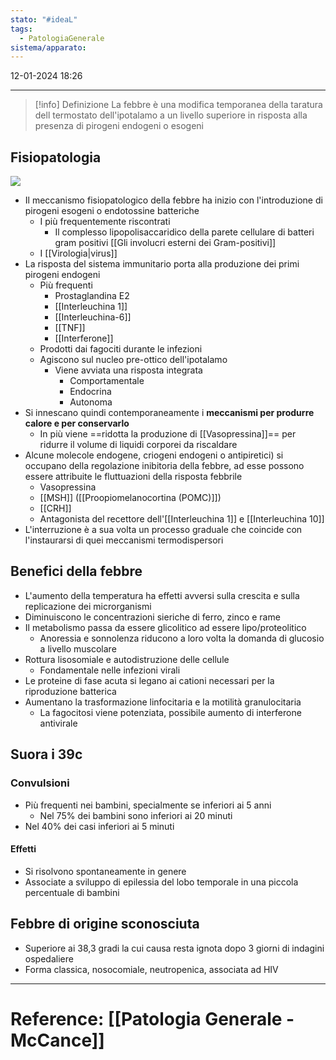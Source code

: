 ```yaml
---
stato: "#ideaL"
tags:
  - PatologiaGenerale
sistema/apparato:
---
```

12-01-2024 18:26

--- 

>[!info] Definizione
> La febbre è una modifica temporanea della taratura dell termostato dell'ipotalamo a un livello superiore in risposta alla presenza di pirogeni endogeni o esogeni


## Fisiopatologia

![](https://i.imgur.com/N3oEo6F.png)

- Il meccanismo fisiopatologico della febbre ha inizio con l'introduzione di pirogeni esogeni o endotossine batteriche
	- I più frequentemente riscontrati 
		- Il complesso lipopolisaccaridico della parete cellulare di batteri gram positivi [[Gli involucri esterni dei Gram-positivi]]
	- I [[Virologia|virus]]
- La risposta del sistema immunitario porta alla produzione dei primi pirogeni endogeni
	- Più frequenti
		- Prostaglandina E2
		- [[Interleuchina 1]]
		- [[Interleuchina-6]]
		- [[TNF]]
		- [[Interferone]]
	- Prodotti dai fagociti durante le infezioni
	- Agiscono sul nucleo pre-ottico dell'ipotalamo
		- Viene avviata una risposta integrata
			- Comportamentale
			- Endocrina
			- Autonoma
- Si innescano quindi contemporaneamente i **meccanismi per produrre calore e per conservarlo**
	- In più viene ==ridotta la produzione di [[Vasopressina]]== per ridurre il volume di liquidi corporei da riscaldare
- Alcune molecole endogene, criogeni endogeni o antipiretici) si occupano della regolazione inibitoria della febbre, ad esse possono essere attribuite le fluttuazioni della risposta febbrile
	- Vasopressina
	- [[MSH]] ([[Proopiomelanocortina (POMC)]])
	- [[CRH]] 
	- Antagonista del recettore dell'[[Interleuchina 1]] e [[Interleuchina 10]]
- L'interruzione è a sua volta un processo graduale che coincide con l'instaurarsi di quei meccanismi termodispersori 

## Benefici della febbre
- L'aumento della temperatura ha effetti avversi sulla crescita e sulla replicazione dei microrganismi
- Diminuiscono le concentrazioni sieriche di ferro, zinco e rame
- Il metabolismo passa da essere glicolitico ad essere lipo/proteolitico
	- Anoressia e sonnolenza riducono a loro volta la domanda di glucosio a livello muscolare
- Rottura lisosomiale e autodistruzione delle cellule
	- Fondamentale nelle infezioni virali 
- Le proteine di fase acuta si legano ai cationi necessari per la riproduzione batterica
- Aumentano la trasformazione linfocitaria e la motilità granulocitaria
	- La fagocitosi viene potenziata, possibile aumento di interferone antivirale


## Suora i 39c
### Convulsioni
- Più frequenti nei bambini, specialmente se inferiori ai 5 anni
	- Nel 75% dei bambini sono inferiori ai 20 minuti
- Nel 40% dei casi inferiori ai 5 minuti
#### Effetti
- Si risolvono spontaneamente in genere
- Associate a sviluppo di epilessia del lobo temporale in una piccola percentuale di bambini
## Febbre di origine sconosciuta
- Superiore ai 38,3 gradi la cui causa resta ignota dopo 3 giorni di indagini ospedaliere
- Forma classica, nosocomiale, neutropenica, associata ad HIV









--- 
# Reference: [[Patologia Generale - McCance]]